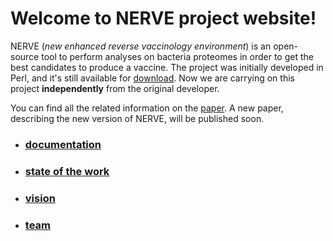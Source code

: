 # Welcome to NERVE project website!

NERVE (_new enhanced reverse vaccinology environment_) is an open-source tool to perform analyses on bacteria proteomes in order to get the best candidates to produce a vaccine. 
The project was initially developed in Perl, and it's still available for [download](http://www.bio.unipd.it/molbinfo/NERVE_download.html). 
Now we are carrying on this project **independently** from the original developer.

You can find all the related information on the [paper](https://www.ncbi.nlm.nih.gov/pmc/articles/PMC1570458/). 
A new paper, describing the new version of NERVE, will be published soon. 

- ### [documentation](https://nicolagulmini.github.io/NERVE/documentation)
- ### [state of the work](https://nicolagulmini.github.io/NERVE/state)
- ### [vision](https://nicolagulmini.github.io/NERVE/vision)
- ### [team](https://nicolagulmini.github.io/NERVE/team)
